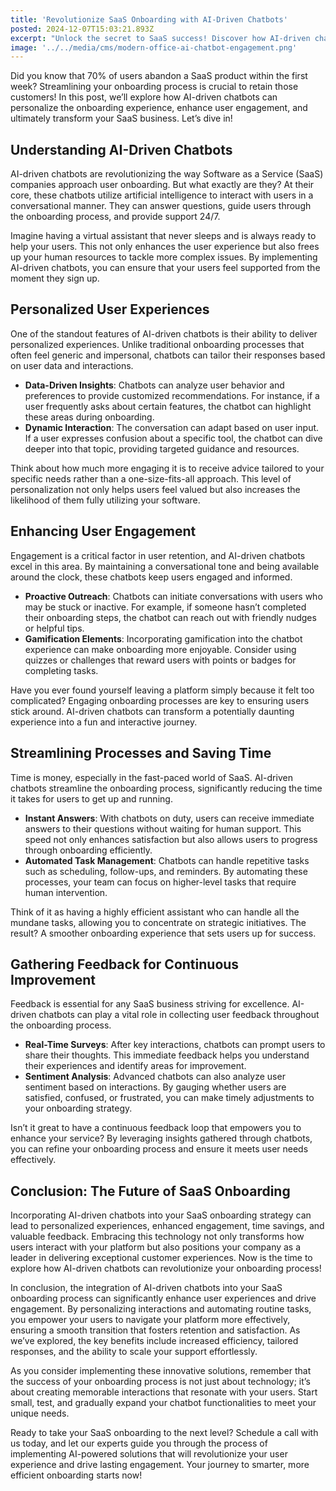 ```yaml
---
title: 'Revolutionize SaaS Onboarding with AI-Driven Chatbots'
posted: 2024-12-07T15:03:21.893Z
excerpt: "Unlock the secret to SaaS success! Discover how AI-driven chatbots can personalize onboarding and boost user retention. Don't let 70% of users slip away—transform your approach today!"
image: '../../media/cms/modern-office-ai-chatbot-engagement.png'
---
```


Did you know that 70% of users abandon a SaaS product within the first week? Streamlining your onboarding process is crucial to retain those customers! In this post, we’ll explore how AI-driven chatbots can personalize the onboarding experience, enhance user engagement, and ultimately transform your SaaS business. Let’s dive in!

## Understanding AI-Driven Chatbots

AI-driven chatbots are revolutionizing the way Software as a Service (SaaS) companies approach user onboarding. But what exactly are they? At their core, these chatbots utilize artificial intelligence to interact with users in a conversational manner. They can answer questions, guide users through the onboarding process, and provide support 24/7.

Imagine having a virtual assistant that never sleeps and is always ready to help your users. This not only enhances the user experience but also frees up your human resources to tackle more complex issues. By implementing AI-driven chatbots, you can ensure that your users feel supported from the moment they sign up.

## Personalized User Experiences

One of the standout features of AI-driven chatbots is their ability to deliver personalized experiences. Unlike traditional onboarding processes that often feel generic and impersonal, chatbots can tailor their responses based on user data and interactions.

- **Data-Driven Insights**: Chatbots can analyze user behavior and preferences to provide customized recommendations. For instance, if a user frequently asks about certain features, the chatbot can highlight these areas during onboarding.
- **Dynamic Interaction**: The conversation can adapt based on user input. If a user expresses confusion about a specific tool, the chatbot can dive deeper into that topic, providing targeted guidance and resources.

Think about how much more engaging it is to receive advice tailored to your specific needs rather than a one-size-fits-all approach. This level of personalization not only helps users feel valued but also increases the likelihood of them fully utilizing your software.

## Enhancing User Engagement

Engagement is a critical factor in user retention, and AI-driven chatbots excel in this area. By maintaining a conversational tone and being available around the clock, these chatbots keep users engaged and informed.

- **Proactive Outreach**: Chatbots can initiate conversations with users who may be stuck or inactive. For example, if someone hasn’t completed their onboarding steps, the chatbot can reach out with friendly nudges or helpful tips.
- **Gamification Elements**: Incorporating gamification into the chatbot experience can make onboarding more enjoyable. Consider using quizzes or challenges that reward users with points or badges for completing tasks.

Have you ever found yourself leaving a platform simply because it felt too complicated? Engaging onboarding processes are key to ensuring users stick around. AI-driven chatbots can transform a potentially daunting experience into a fun and interactive journey.

## Streamlining Processes and Saving Time

Time is money, especially in the fast-paced world of SaaS. AI-driven chatbots streamline the onboarding process, significantly reducing the time it takes for users to get up and running.

- **Instant Answers**: With chatbots on duty, users can receive immediate answers to their questions without waiting for human support. This speed not only enhances satisfaction but also allows users to progress through onboarding efficiently.
- **Automated Task Management**: Chatbots can handle repetitive tasks such as scheduling, follow-ups, and reminders. By automating these processes, your team can focus on higher-level tasks that require human intervention.

Think of it as having a highly efficient assistant who can handle all the mundane tasks, allowing you to concentrate on strategic initiatives. The result? A smoother onboarding experience that sets users up for success.

## Gathering Feedback for Continuous Improvement

Feedback is essential for any SaaS business striving for excellence. AI-driven chatbots can play a vital role in collecting user feedback throughout the onboarding process.

- **Real-Time Surveys**: After key interactions, chatbots can prompt users to share their thoughts. This immediate feedback helps you understand their experiences and identify areas for improvement.
- **Sentiment Analysis**: Advanced chatbots can also analyze user sentiment based on interactions. By gauging whether users are satisfied, confused, or frustrated, you can make timely adjustments to your onboarding strategy.

Isn’t it great to have a continuous feedback loop that empowers you to enhance your service? By leveraging insights gathered through chatbots, you can refine your onboarding process and ensure it meets user needs effectively.

## Conclusion: The Future of SaaS Onboarding

Incorporating AI-driven chatbots into your SaaS onboarding strategy can lead to personalized experiences, enhanced engagement, time savings, and valuable feedback. Embracing this technology not only transforms how users interact with your platform but also positions your company as a leader in delivering exceptional customer experiences. Now is the time to explore how AI-driven chatbots can revolutionize your onboarding process!

In conclusion, the integration of AI-driven chatbots into your SaaS onboarding process can significantly enhance user experiences and drive engagement. By personalizing interactions and automating routine tasks, you empower your users to navigate your platform more effectively, ensuring a smooth transition that fosters retention and satisfaction. As we’ve explored, the key benefits include increased efficiency, tailored responses, and the ability to scale your support effortlessly.

As you consider implementing these innovative solutions, remember that the success of your onboarding process is not just about technology; it’s about creating memorable interactions that resonate with your users. Start small, test, and gradually expand your chatbot functionalities to meet your unique needs.

Ready to take your SaaS onboarding to the next level? Schedule a call with us today, and let our experts guide you through the process of implementing AI-powered solutions that will revolutionize your user experience and drive lasting engagement. Your journey to smarter, more efficient onboarding starts now!
